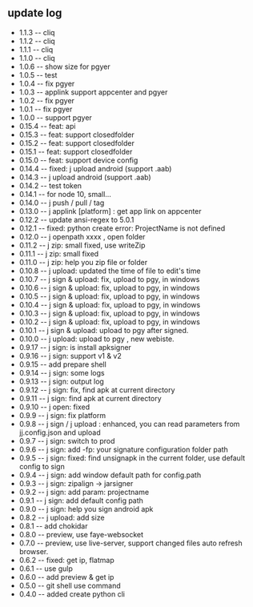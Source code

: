 ## update log
* 1.1.3  -- cliq
* 1.1.2  -- cliq
* 1.1.1  -- cliq
* 1.1.0  -- cliq
* 1.0.6  -- show size for pgyer
* 1.0.5  -- test
* 1.0.4  -- fix pgyer
* 1.0.3  -- applink support appcenter and pgyer
* 1.0.2  -- fix pgyer
* 1.0.1  -- fix pgyer
* 1.0.0  -- support pgyer
* 0.15.4  -- feat: api
* 0.15.3  -- feat: support closedfolder
* 0.15.2  -- feat: support closedfolder
* 0.15.1  -- feat: support closedfolder
* 0.15.0  -- feat: support device config
* 0.14.4  -- fixed: j upload android (support .aab)
* 0.14.3  -- j upload android (support .aab)
* 0.14.2  -- test token
* 0.14.1  -- for node 10, small...
* 0.14.0  -- j push / pull / tag
* 0.13.0  -- j applink [platform] : get app link on appcenter
* 0.12.2  -- update ansi-regex to 5.0.1
* 0.12.1  -- fixed:  python create error: ProjectName is not defined
* 0.12.0  -- j openpath xxxx , open folder
* 0.11.2  -- j zip: small fixed, use writeZip 
* 0.11.1  -- j zip: small fixed
* 0.11.0  -- j zip: help you zip file or folder
* 0.10.8  -- j upload: updated the time of file to edit's time
* 0.10.7  -- j sign & upload: fix, upload to pgy, in windows
* 0.10.6  -- j sign & upload: fix, upload to pgy, in windows
* 0.10.5  -- j sign & upload: fix, upload to pgy, in windows
* 0.10.4  -- j sign & upload: fix, upload to pgy, in windows
* 0.10.3  -- j sign & upload: fix, upload to pgy, in windows
* 0.10.2  -- j sign & upload: fix, upload to pgy, in windows
* 0.10.1  -- j sign & upload: upload to pgy after signed.
* 0.10.0  -- j upload: upload to pgy , new webiste.
* 0.9.17  -- j sign: is install apksigner
* 0.9.16  -- j sign: support v1 & v2
* 0.9.15  -- add prepare shell
* 0.9.14  -- j sign: some logs
* 0.9.13  -- j sign: output log
* 0.9.12  -- j sign: fix, find apk at current directory
* 0.9.11  -- j sign: find apk at current directory
* 0.9.10  -- j open: fixed
* 0.9.9  -- j sign: fix platform 
* 0.9.8  -- j sign / j upload : enhanced, you can read parameters from jj.config.json and upload
* 0.9.7  -- j sign: switch to prod
* 0.9.6  -- j sign: add -fp: your signature configuration folder path
* 0.9.5  -- j sign: fixed: find unsignapk in the current folder, use default config to sign 
* 0.9.4  -- j sign: add window default path for config.path
* 0.9.3  -- j sign: zipalign -> jarsigner
* 0.9.2  -- j sign: add param: projectname
* 0.9.1  -- j sign: add default config path
* 0.9.0  -- j sign: help you sign android apk
* 0.8.2  -- j upload: add size
* 0.8.1  -- add chokidar
* 0.8.0  -- preview, use faye-websocket
* 0.7.0  -- preview, use live-server, support changed files auto refresh browser.
* 0.6.2  -- fixed: get ip, flatmap
* 0.6.1  -- use gulp
* 0.6.0  -- add preview & get ip
* 0.5.0  -- git shell use command
* 0.4.0  -- added create python cli